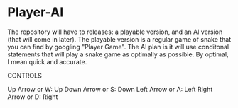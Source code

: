 # Player-AI

The repository will have to releases: a playable version, and an AI version (that will come in later). 
The playable version is a regular game of snake that you can find by googling "Player Game".
The AI plan is it will use conditonal statements that will play a snake game as optimally as possible. By optimal, I mean quick and accurate.

CONTROLS

Up Arrow or W:    Up
Down Arrow or S:  Down
Left Arrow or A:  Left
Right Arrow or D: Right